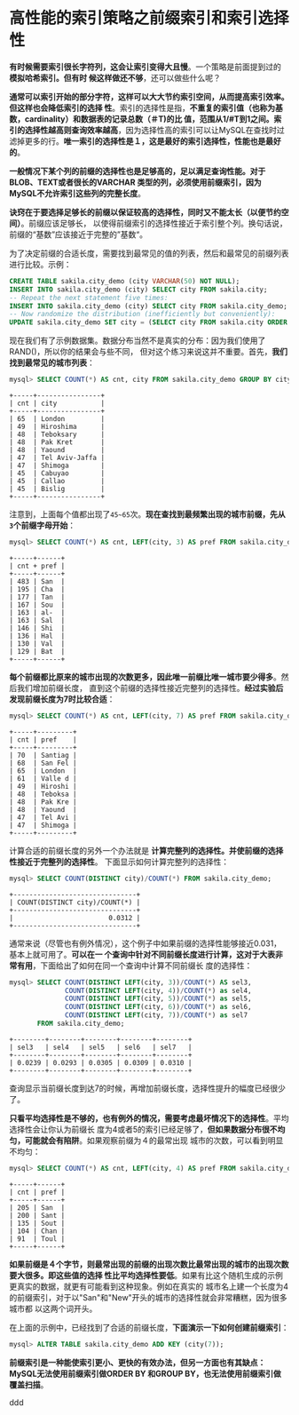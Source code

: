 高性能的索引策略之前缀索引和索引选择性
================================================================================
**有时候需要索引很长字符列，这会让索引变得大且慢**。一个策略是前面提到过的 **模拟哈希索引。但有时
候这样做还不够**，还可以做些什么呢？

**通常可以索引开始的部分字符，这样可以大大节约索引空间，从而提高索引效率。但这样也会降低索引的选择
性**。索引的选择性是指，**不重复的索引值（也称为基数，cardinality）和数据表的记录总数（＃T)的比
值，范围从1/#T到1之间。索引的选择性越高则查询效率越高**，因为选择性高的索引可以让MySQL在查找时过
滤掉更多的行。**唯一索引的选择性是１，这是最好的索引选择性，性能也是最好的**。

**一般情况下某个列的前缀的选择性也是足够高的，足以满足查询性能。对于BLOB、TEXT或者很长的VARCHAR
类型的列，必须使用前缀索引，因为MySQL不允许索引这些列的完整长度**。

**诀窍在于要选择足够长的前缀以保证较高的选择性，同时又不能太长（以便节约空间）**。前缀应该足够长，
以使得前缀索引的选择性接近于索引整个列。换句话说，前缀的“基数”应该接近于完整的”基数“。

为了决定前缀的合适长度，需要找到最常见的值的列表，然后和最常见的前缀列表进行比较。示例：
```sql
CREATE TABLE sakila.city_demo (city VARCHAR(50) NOT NULL);
INSERT INTO sakila.city_demo (city) SELECT city FROM sakila.city;
-- Repeat the next statement five times:
INSERT INTO sakila.city_demo (city) SELECT city FROM sakila.city_demo;
-- Now randomize the distribution (inefficiently but conveniently):
UPDATE sakila.city_demo SET city = (SELECT city FROM sakila.city ORDER BY RAND() limit 1);
```
现在我们有了示例数据集。数据分布当然不是真实的分布：因为我们使用了RAND()，所以你的结果会与些不同，
但对这个练习来说这并不重要。首先，**我们找到最常见的城市列表**：
```sql
mysql> SELECT COUNT(*) AS cnt, city FROM sakila.city_demo GROUP BY city ORDER BY cnt DESC LIMIT 10;
```
```
+-----+----------------+
| cnt | city           |
+-----+----------------+
| 65  | London         |
| 49  | Hiroshima      |
| 48  | Teboksary      |
| 48  | Pak Kret       |
| 48  | Yaound         |
| 47  | Tel Aviv-Jaffa |
| 47  | Shimoga        |
| 45  | Cabuyao        |
| 45  | Callao         |
| 45  | Bislig         |
+-----+----------------+
```
注意到，上面每个值都出现了`45~65`次。**现在查找到最频繁出现的城市前缀，先从`3`个前缀字母开始**：
```sql
mysql> SELECT COUNT(*) AS cnt, LEFT(city, 3) AS pref FROM sakila.city_demo GROUP BY pref ORDER BY cnt DESC LIMIT 10;
```
```
+-----+------+
| cnt + pref |
+-----+------+
| 483 | San  |
| 195 | Cha  |
| 177 | Tan  |
| 167 | Sou  |
| 163 | al-  |
| 163 | Sal  |
| 146 | Shi  |
| 136 | Hal  |
| 130 | Val  |
| 129 | Bat  |
+-----+------+
```
**每个前缀都比原来的城市出现的次数更多，因此唯一前缀比唯一城市要少得多**。然后我们增加前缀长度，
直到这个前缀的选择性接近完整列的选择性。**经过实验后发现前缀长度为7时比较合适**：
```sql
mysql> SELECT COUNT(*) AS cnt, LEFT(city, 7) AS pref FROM sakila.city_demo GROUP BY pref ORDER BY cnt DESC LIMIT 10;
```
```
+-----+---------+
| cnt | pref    |
+-----+---------+
| 70  | Santiag |
| 68  | San Fel |
| 65  | London  |
| 61  | Valle d |
| 49  | Hiroshi |
| 48  | Teboksa |
| 48  | Pak Kre |
| 48  | Yaound  |
| 47  | Tel Avi |
| 47  | Shimoga |
+-----+---------+
```
计算合适的前缀长度的另外一个办法就是 **计算完整列的选择性。并使前缀的选择性接近于完整列的选择性**。
下面显示如何计算完整列的选择性：
```sql
mysql> SELECT COUNT(DISTINCT city)/COUNT(*) FROM sakila.city_demo;
```
```
+-------------------------------+
| COUNT(DISTINCT city)/COUNT(*) |
+-------------------------------+
|                        0.0312 |
+-------------------------------+
```
通常来说（尽管也有例外情况），这个例子中如果前缀的选择性能够接近0.031，基本上就可用了。**可以在一
个查询中针对不同前缀长度进行计算，这对于大表非常有用**，下面给出了如何在同一个查询中计算不同前缀长
度的选择性：
```sql
mysql> SELECT COUNT(DISTINCT LEFT(city, 3))/COUNT(*) AS sel3,
              COUNT(DISTINCT LEFT(city, 4))/COUNT(*) as sel4,
              COUNT(DISTINCT LEFT(city, 5))/COUNT(*) as sel5,
              COUNT(DISTINCT LEFT(city, 6))/COUNT(*) as sel6,
              COUNT(DISTINCT LEFT(city, 7))/COUNT(*) as sel7
       FROM sakila.city_demo;
```
```
+--------+--------+--------+--------+--------+
| sel3   | sel4   | sel5   | sel6   | sel7   |
+--------+--------+--------+--------+--------+
| 0.0239 | 0.0293 | 0.0305 | 0.0309 | 0.0310 |
+--------+--------+--------+--------+--------+
```
查询显示当前缀长度到达7的时候，再增加前缀长度，选择性提升的幅度已经很少了。

**只看平均选择性是不够的，也有例外的情况，需要考虑最坏情况下的选择性**。平均选择性会让你认为前缀长
度为4或者5的索引已经足够了，**但如果数据分布很不均匀，可能就会有陷阱**。如果观察前缀为４的最常出现
城市的次数，可以看到明显不均匀：
```sql
mysql> SELECT COUNT(*) AS cnt, LEFT(city, 4) AS pref FROM sakila.city_demo GROUP BY pref ORDER BY cnt DESC LIMIT 5;
```
```
+-----+------+
| cnt | pref |
+-----+------+
| 205 | San  |
| 200 | Sant |
| 135 | Sout |
| 104 | Chan |
| 91  | Toul |
+-----+------+
```
**如果前缀是４个字节，则最常出现的前缀的出现次数比最常出现的城市的出现次数要大很多。即这些值的选择
性比平均选择性要低**。如果有比这个随机生成的示例更真实的数据，就更有可能看到这种现象。例如在真实的
城市名上建一个长度为4的前缀索引，对于以"San"和"New"开头的城市的选择性就会非常糟糕，因为很多城市都
以这两个词开头。

在上面的示例中，已经找到了合适的前缀长度，**下面演示一下如何创建前缀索引**：
```sql
mysql> ALTER TABLE sakila.city_demo ADD KEY (city(7));
```
**前缀索引是一种能使索引更小、更快的有效办法，但另一方面也有其缺点：MySQL无法使用前缀索引做ORDER BY
和GROUP BY，也无法使用前缀索引做覆盖扫描**。














































ddd

